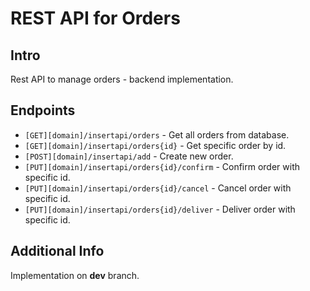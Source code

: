 # REST API for Orders

## Intro
Rest API to manage orders - backend implementation.

## Endpoints

- `[GET][domain]/insertapi/orders` - Get all orders from database.
- `[GET][domain]/insertapi/orders{id}` - Get specific order by id.
- `[POST][domain]/insertapi/add` - Create new order.
- `[PUT][domain]/insertapi/orders{id}/confirm` - Confirm order with specific id.
- `[PUT][domain]/insertapi/orders{id}/cancel` - Cancel order with specific id.
- `[PUT][domain]/insertapi/orders{id}/deliver` - Deliver order with specific id.


## Additional Info
Implementation on **dev** branch.
